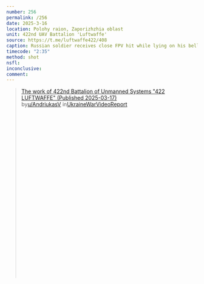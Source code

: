 ```yaml
---
number: 256
permalink: /256
date: 2025-3-16
location: Polohy raion, Zaporizhzhia oblast
unit: 422nd UAV Battalion 'Luftwaffe'
source: https://t.me/luftwaffe422/408
caption: Russian soldier receives close FPV hit while lying on his belly in a treeline, grabs his AK and shoots himself without changing position
timecode: "2:35"
method: shot
nsfl: 
inconclusive: 
comment: 
---
```

<blockquote class="reddit-embed-bq" style="height:500px" data-embed-height="568"><a href="https://www.reddit.com/r/UkraineWarVideoReport/comments/1jf8rnc/the_work_of_422nd_battalion_of_unmanned_systems/">The work of 422nd Battalion of Unmanned Systems "422 LUFTWAFFE" (Published 2025-03-17)</a><br> by<a href="https://www.reddit.com/user/AndriukasV/">u/AndriukasV</a> in<a href="https://www.reddit.com/r/UkraineWarVideoReport/">UkraineWarVideoReport</a></blockquote><script async="" src="https://embed.reddit.com/widgets.js" charset="UTF-8"></script>
